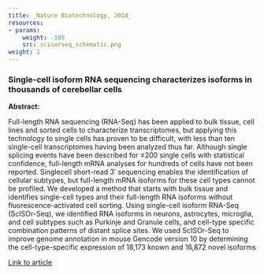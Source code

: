 ```yaml
---
title: _Nature Biotechnology, 2018_
resources:
- params:
    weight: -100
    src: scisorseq_schematic.png
weight: 1
---
```


### Single-cell isoform RNA sequencing characterizes isoforms in thousands of cerebellar cells

**Abstract:**

Full-length RNA sequencing (RNA-Seq) has been applied to bulk tissue, cell lines and sorted cells to characterize transcriptomes, but applying this technology to single cells has proven to be difficult, with less than ten single-cell transcriptomes having been analyzed thus far. Although single splicing events have been described for ≤200 single cells with statistical confidence, full-length mRNA analyses for hundreds of cells have not been reported. Singlecell short-read 3′ sequencing enables the identification of cellular subtypes, but full-length mRNA isoforms for these cell types cannot be profiled. We developed a method that starts with bulk tissue and identifies single-cell types and their full-length RNA isoforms without fluorescence-activated cell sorting. Using single-cell isoform RNA-Seq (ScISOr-Seq), we identified RNA isoforms in neurons, astrocytes, microglia, and cell subtypes such as Purkinje and Granule cells, and cell-type specific combination patterns of distant splice sites. We used ScISOr-Seq to improve genome annotation in mouse Gencode version 10 by determining the cell-type-specific expression of 18,173 known and 16,872 novel isoforms

[Link to article](https://www.nature.com/articles/nbt.4259)

